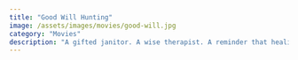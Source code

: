 ```yaml
---
title: "Good Will Hunting"
image: /assets/images/movies/good-will.jpg
category: "Movies"
description: "A gifted janitor. A wise therapist. A reminder that healing is sometimes more important than brilliance."
---
```

